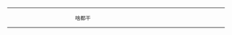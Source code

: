 ---------------------------------------------------------






                          啥都干





---------------------------------------------------------
